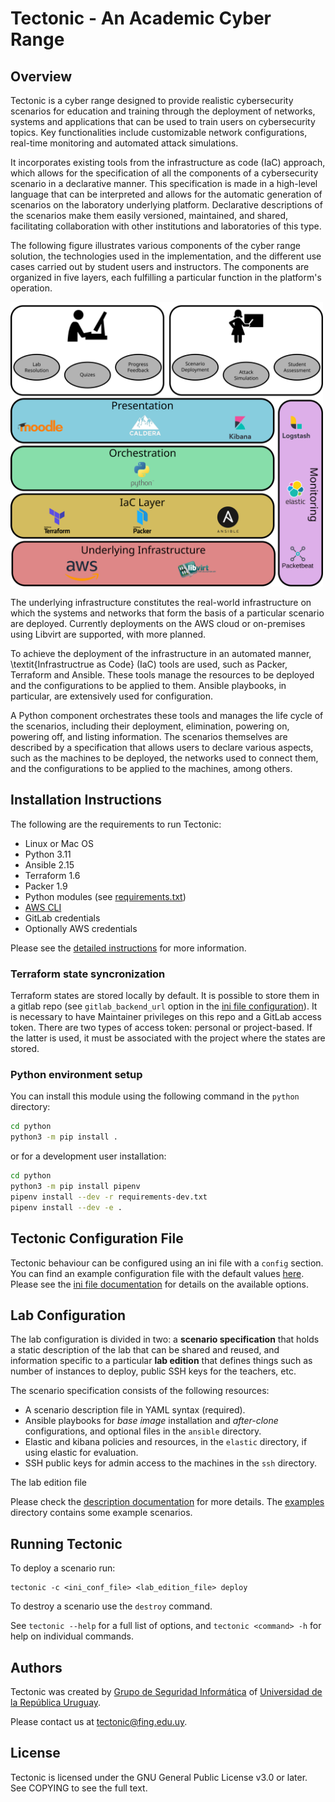 # Tectonic - An Academic Cyber Range

## Overview
Tectonic is a cyber range designed to provide realistic cybersecurity
scenarios for education and training through the deployment of
networks, systems and applications that can be used to train users on
cybersecurity topics. Key functionalities include customizable network
configurations, real-time monitoring and automated attack simulations.

It incorporates existing tools from the infrastructure as code (IaC)
approach, which allows for the specification of all the components of
a cybersecurity scenario in a declarative manner. This specification
is made in a high-level language that can be interpreted and allows
for the automatic generation of scenarios on the laboratory underlying
platform. Declarative descriptions of the scenarios make them easily
versioned, maintained, and shared, facilitating collaboration with
other institutions and laboratories of this type.

The following figure illustrates various components of the cyber range
solution, the technologies used in the implementation, and the
different use cases carried out by student users and instructors. The
components are organized in five layers, each fulfilling a particular
function in the platform's operation.

<img src="docs/architecture.png" width="500">

The underlying infrastructure constitutes the real-world
infrastructure on which the systems and networks that form the basis
of a particular scenario are deployed. Currently deployments on the
AWS cloud or on-premises using Libvirt are supported, with more
planned.

To achieve the deployment of the infrastructure in an automated
manner, \textit{Infrastructrue as Code} (IaC) tools are used, such as
Packer, Terraform and Ansible. These tools manage the resources to be
deployed and the configurations to be applied to them. Ansible
playbooks, in particular, are extensively used for configuration.

A Python component orchestrates these tools and manages the life cycle
of the scenarios, including their deployment, elimination, powering
on, powering off, and listing information. The scenarios themselves
are described by a specification that allows users to declare various
aspects, such as the machines to be deployed, the networks used to
connect them, and the configurations to be applied to the machines,
among others.

## Installation Instructions
The following are the requirements to run Tectonic:

- Linux or Mac OS
- Python 3.11
- Ansible 2.15
- Terraform 1.6
- Packer 1.9
- Python modules (see [requirements.txt](python/requirements.txt))
- [AWS CLI](https://docs.aws.amazon.com/cli/latest/userguide/getting-started-install.html) 
- GitLab credentials
- Optionally AWS credentials

Please see the [detailed instructions](docs/installation.md) for more
information.

### Terraform state syncronization
Terraform states are stored locally by default. It is possible to
store them in a gitlab repo (see `gitlab_backend_url` option in the
[ini file configuration](docs/ini_config.md)). It is necessary to have
Maintainer privileges on this repo and a GitLab access token. There
are two types of access token: personal or project-based. If the
latter is used, it must be associated with the project where the
states are stored.

### Python environment setup

You can install this module using the following command in the `python` directory:
```bash
cd python
python3 -m pip install .
```

or for a development user installation:

```bash
cd python
python3 -m pip install pipenv
pipenv install --dev -r requirements-dev.txt
pipenv install --dev -e .
```


## Tectonic Configuration File
Tectonic behaviour can be configured using an ini file with a
`config` section. You can find an example configuration file with the
default values [here](./python/tectonic.ini). Please see the [ini
file documentation](docs/ini_config.md) for details on the available
options.


## Lab Configuration
The lab configuration is divided in two: a **scenario specification**
that holds a static description of the lab that can be shared and
reused, and information specific to a particular **lab edition** that
defines things such as number of instances to deploy, public SSH keys
for the teachers, etc.

The scenario specification consists of the following resources:

* A scenario description file in YAML syntax (required).
* Ansible playbooks for *base image* installation and *after-clone*
  configurations, and optional files in the `ansible` directory.
* Elastic and kibana policies and resources, in the `elastic`
  directory, if using elastic for evaluation.
* SSH public keys for admin access to the machines in the `ssh`
  directory.

The lab edition file 

Please check the [description documentation](docs/description.md) for
more details. The [examples](examples/) directory contains some
example scenarios.

## Running Tectonic

To deploy a scenario run:
```
tectonic -c <ini_conf_file> <lab_edition_file> deploy
```

To destroy a scenario use the `destroy` command. 

See `tectonic --help` for a full list of options, and `tectonic
<command> -h` for help on individual commands.

## Authors

Tectonic was created by [Grupo de Seguridad
Informática](https://www.fing.edu.uy/inco/grupos/gsi) of [Universidad
de la República Uruguay](https://udelar.edu.uy/).

Please contact us at <tectonic@fing.edu.uy>.

## License

Tectonic is licensed under the GNU General Public License v3.0 or
later. See COPYING to see the full text.







